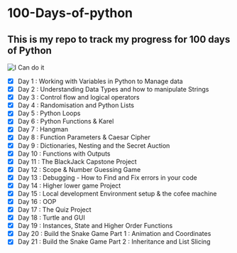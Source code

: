 # 100-Days-of-python

## This is my repo to track my progress for 100 days of Python

![I Can do it](https://as1.ftcdn.net/v2/jpg/01/31/63/02/1000_F_131630292_suksNJucEZyQKh8rsDXBR4wfNwUDpiDY.jpg)

- [X] Day 1   : Working with Variables in Python to Manage data
- [X] Day 2   : Understanding Data Types and how to manipulate Strings
- [X] Day 3   : Control flow and logical operators
- [X] Day 4   : Randomisation and Python Lists
- [X] Day 5   : Python Loops
- [X] Day 6   : Python Functions & Karel
- [X] Day 7   : Hangman
- [X] Day 8   : Function Parameters & Caesar Cipher
- [X] Day 9   : Dictionaries, Nesting and the Secret Auction
- [X] Day 10  : Functions with Outputs
- [X] Day 11  : The BlackJack Capstone Project
- [X] Day 12  : Scope & Number Guessing Game
- [X] Day 13  : Debugging - How to Find and Fix errors in your code
- [X] Day 14  : Higher lower game Project
- [X] Day 15  : Local development Environment setup & the cofee machine
- [X] Day 16  : OOP
- [X] Day 17  : The Quiz Project
- [X] Day 18  : Turtle and GUI
- [X] Day 19  : Instances, State and Higher Order Functions
- [X] Day 20  : Build the Snake Game Part 1 : Animation and Coordinates
- [X] Day 21  : Build the Snake Game Part 2 : Inheritance and List Slicing
